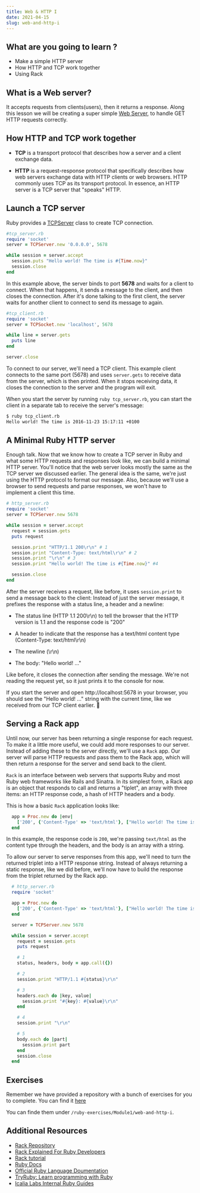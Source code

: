 ```yaml
---
title: Web & HTTP I
date: 2021-04-15
slug: web-and-http-i
---
```


## What are you going to learn ?
* Make a simple HTTP server
* How HTTP and TCP work together
* Using Rack

## What is a Web server?

It accepts requests from clients(users), then it returns a response. Along this lesson we will be creating a super simple [Web Server](https://en.wikipedia.org/wiki/Web_server), to handle GET HTTP requests correctly.

## How HTTP and TCP work together

* **TCP** is a transport protocol that describes how a server and a client exchange data.

* **HTTP** is a request-response protocol that specifically describes how web servers exchange data with HTTP clients or web browsers. HTTP commonly uses TCP as its transport protocol. In essence, an HTTP server is a TCP server that "speaks" HTTP.

## Launch a TCP server

Ruby provides a [TCPServer](https://ruby-doc.org/stdlib-2.4.0/libdoc/socket/rdoc/TCPServer.html) class to create TCP connection.

```ruby
#tcp_server.rb
require 'socket'
server = TCPServer.new '0.0.0.0', 5678

while session = server.accept
  session.puts "Hello world! The time is #{Time.now}"
  session.close
end
```

In this example above, the server binds to port **5678** and waits for a client to connect. When that happens, it sends a message to the client, and then closes the connection. After it's done talking to the first client, the server waits for another client to connect to send its message to again.

```ruby
#tcp_client.rb
require 'socket'
server = TCPSocket.new 'localhost', 5678

while line = server.gets
  puts line
end

server.close
```

To connect to our server, we'll need a TCP client. This example client connects to the same port (5678) and uses `server.gets` to receive data from the server, which is then printed. When it stops receiving data, it closes the connection to the server and the program will exit.

When you start the server by running `ruby tcp_server.rb`, you can start the client in a separate tab to receive the server's message:

```bash
$ ruby tcp_client.rb
Hello world! The time is 2016-11-23 15:17:11 +0100
```
## A Minimal Ruby HTTP server

Enough talk. Now that we know how to create a TCP server in Ruby and what some HTTP requests and responses look like, we can build a minimal HTTP server. You'll notice that the web server looks mostly the same as the TCP server we discussed earlier. The general idea is the same, we're just using the HTTP protocol to format our message. Also, because we'll use a browser to send requests and parse responses, we won't have to implement a client this time.

```ruby
# http_server.rb
require 'socket'
server = TCPServer.new 5678

while session = server.accept
  request = session.gets
  puts request

  session.print "HTTP/1.1 200\r\n" # 1
  session.print "Content-Type: text/html\r\n" # 2
  session.print "\r\n" # 3
  session.print "Hello world! The time is #{Time.now}" #4

  session.close
end
```

After the server receives a request, like before, it uses `session.print` to send a message back to the client: Instead of just the server message, it prefixes the response with a status line, a header and a newline:

* The status line (HTTP 1.1 200\r\n) to tell the browser that the HTTP version is 1.1 and the response code is "200"

* A header to indicate that the response has a text/html content type (Content-Type: text/html\r\n)

* The newline (\r\n)

* The body: "Hello world! …"

Like before, it closes the connection after sending the message. We're not reading the request yet, so it just prints it to the console for now.

If you start the server and open http://localhost:5678 in your browser, you should see the "Hello world! …" string with the current time, like we received from our TCP client earlier. 🎉

## Serving a Rack app

Until now, our server has been returning a single response for each request. To make it a little more useful, we could add more responses to our server. Instead of adding these to the server directly, we'll use a `Rack` app. Our server will parse HTTP requests and pass them to the Rack app, which will then return a response for the server and send back to the client.

`Rack` is an interface between web servers that supports Ruby and most Ruby web frameworks like Rails and Sinatra. In its simplest form, a Rack app is an object that responds to call and returns a "tiplet", an array with three items: an HTTP response code, a hash of HTTP headers and a body.

This is how a basic `Rack` application looks like:

```ruby
  app = Proc.new do |env|
    ['200', {'Content-Type' => 'text/html'}, ["Hello world! The time is #{Time.now}"]]
  end
```

In this example, the response code is `200`, we're passing `text/html` as the content type through the headers, and the body is an array with a string.

To allow our server to serve responses from this app, we'll need to turn the returned triplet into a HTTP response string. Instead of always returning a static response, like we did before, we'll now have to build the response from the triplet returned by the Rack app.

```ruby
  # http_server.rb
  require 'socket'

  app = Proc.new do
    ['200', {'Content-Type' => 'text/html'}, ["Hello world! The time is #{Time.now}"]]
  end

  server = TCPServer.new 5678

  while session = server.accept
    request = session.gets
    puts request

    # 1
    status, headers, body = app.call({})

    # 2
    session.print "HTTP/1.1 #{status}\r\n"

    # 3
    headers.each do |key, value|
      session.print "#{key}: #{value}\r\n"
    end

    # 4
    session.print "\r\n"

    # 5
    body.each do |part|
      session.print part
    end
    session.close
  end
```

## Exercises

Remember we have provided a repository with a bunch of exercises for you to complete. You can find it [here](https://github.com/kurenn/ruby-exercises)

You can finde them under `/ruby-exercises/Module1/web-and-http-i`.

## Additional Resources

+ [Rack Repository](https://github.com/rack/rack)
+ [Rack Explained For Ruby Developers](https://www.rubyguides.com/2018/09/rack-middleware/)
+ [Rack tutorial](https://thoughtbot.com/upcase/videos/rack)
+ [Ruby Docs](https://www.ruby-doc.org/)
+ [Official Ruby Language Doumentation](https://ruby-doc.org/core-2.6/)
+ [TryRuby: Learn programming with Ruby](https://ruby.github.io/TryRuby/)
+ [Icalia Labs Internal Ruby Guides](https://github.com/IcaliaLabs/guides/tree/master/stack/ruby)
